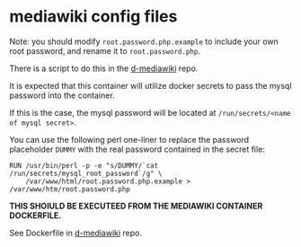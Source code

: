 # mediawiki config files

Note: you should modify `root.password.php.example`
to include your own root password, and rename it 
to `root.password.php`.

There is a script to do this in the [d-mediawiki](https://charlesreid1.com:3000/docker/d-mediawiki) repo.

It is expected that this container 
will utilize docker secrets to pass
the mysql password into the container.

If this is the case, the mysql password
will be located at `/run/secrets/<name of mysql secret>`.

You can use the following perl one-liner 
to replace the password placeholder `DUMMY`
with the real password contained in
the secret file:

```
RUN /usr/bin/perl -p -e "s/DUMMY/`cat /run/secrets/mysql_root_password`/g" \
    /var/www/html/root.password.php.example > /var/www/htm/root.password.php
```

**THIS SHOIULD BE EXECUTEED FROM THE MEDIAWIKI CONTAINER DOCKERFILE.**

See Dockerfile in [d-mediawiki](https://charlesreid1.com:3000/docker/d-mediawiki) repo.

